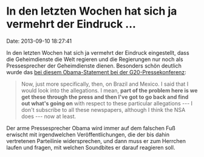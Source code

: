 In den letzten Wochen hat sich ja vermehrt der Eindruck \...
============================================================

Date: 2013-09-10 18:27:41

In den letzten Wochen hat sich ja vermehrt der Eindruck eingestellt,
dass die Geheimdienste die Welt regieren und die Regierungen nur noch
als Pressesprecher der Geheimdienste dienen. Besonders schön deutlich
wurde das [bei diesem Obama-Statement bei der
G20-Pressekonferenz](http://www.whitehouse.gov/the-press-office/2013/09/06/remarks-president-obama-press-conference-g20):

> Now, just more specifically, then, on Brazil and Mexico. I said that I
> would look into the allegations. I mean, **part of the problem here is
> we get these through the press and then I\'ve got to go back and find
> out what's going on** with respect to these particular allegations ---
> I don't subscribe to all these newspapers, although I think the NSA
> does --- now at least.

Der arme Pressesprecher Obama wird immer auf dem falschen Fuß erwischt
mit irgendwelchen Veröffentlichungen, die der bis dahin vertretenen
Parteilinie widersprechen, und dann muss er zum Herrchen laufen und
fragen, mit welchen Soundbites er darauf reagieren soll.
